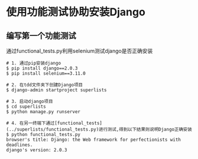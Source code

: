 使用功能测试协助安装Django
======================

## 编写第一个功能测试

通过functional_tests.py利用selenium测试django是否正确安装

```
# 1. 通过pip安装django
$ pip install django==2.0.3
$ pip install selenium==3.11.0

# 2. 在tdd文件夹下创建Django项目
$ django-admin startproject superlists

# 3. 启动django项目
$ cd superlists
$ python manage.py runserver

# 4. 在另一终端下通过[functional_tests](../superlists/functional_tests.py)进行测试,得到以下结果则说明Django正确安装
$ python functional_tests.py
browser's title: Django: the Web framework for perfectionists with deadlines.
django's version: 2.0.3
```